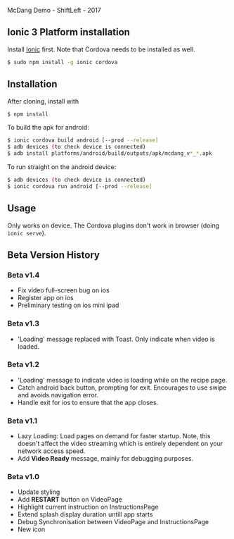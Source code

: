 McDang Demo - ShiftLeft - 2017

## Ionic 3 Platform installation

Install [Ionic](http://ionicframework.com/docs/) first. Note that Cordova needs to be installed as well. 
```bash
$ sudo npm install -g ionic cordova
```

## Installation

After cloning, install with
```bash
$ npm install
```
To build the apk for android:
```bash
$ ionic cordova build android [--prod --release]
$ adb devices (to check device is connected)
$ adb install platforms/android/build/outputs/apk/mcdang_v*_*.apk
```
To run straight on the android device:
```bash
$ adb devices (to check device is connected)
$ ionic cordova run android [--prod --release]
```

## Usage

Only works on device. The Cordova plugins don't work in browser 
(doing `ionic serve`).

## Beta Version History

### Beta v1.4
* Fix video full-screen bug on ios
* Register app on ios
* Preliminary testing on ios mini ipad

### Beta v1.3
* 'Loading' message replaced with Toast. Only indicate when video is loaded.

### Beta v1.2
* 'Loading' message to indicate video is loading while on the recipe page.
* Catch android back button, prompting for exit. Encourages to use swipe and avoids navigation error.
* Handle exit for ios to ensure that the app closes.

### Beta v1.1
* Lazy Loading: Load pages on demand for faster startup. Note, this doesn't affect the video streaming which is entirely
      dependent on your network access speed.
* Add __Video Ready__ message, mainly for debugging purposes.

### Beta v1.0
* Update styling
* Add __RESTART__ button on VideoPage
* Highlight current instruction on InstructionsPage
* Extend splash display duration untill app starts
* Debug Synchronisation between VideoPage and InstructionsPage
* New icon

 

